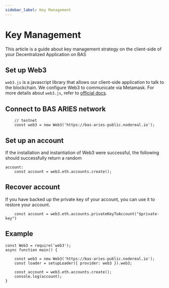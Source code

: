 ```yaml
---
sidebar_label: Key Management
---
```


# Key Management
This article is a guide about key management strategy on the client-side of your Decentralized Application on BAS

## Set up Web3
`web3.js` is a javascript library that allows our client-side application to talk to the blockchain. We configure Web3 to communicate via Metamask. For more details about `web3.js`, refer to [official docs](https://web3js.readthedocs.io/en/v1.2.2/getting-started.html#adding-web3-js).

## Connect to BAS ARIES network

```
    // testnet
    const web3 = new Web3('https://bas-aries-public.nodereal.io');
```

## Set up an account
If the installation and instantiation of Web3 were successful, the following should successfully return a random 

```
account:
    const account = web3.eth.accounts.create();
```

## Recover account
If you have backed up the private key of your account, you can use it to restore your account.

```
    const account = web3.eth.accounts.privateKeyToAccount("$private-key")
```

## Example

```
const Web3 = require('web3');
async function main() {
​
    const web3 = new Web3('https://bas-aries-public.nodereal.io');
    const loader = setupLoader({ provider: web3 }).web3;
​
    const account = web3.eth.accounts.create();
    console.log(account);
}
```